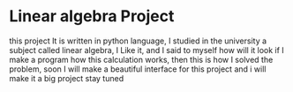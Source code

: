 # Linear algebra Project

this project It is written in python language, I studied in the university a subject called linear algebra, 
I Like it, and I said to myself how will it look if I make a program how this calculation works, 
then this is how I solved the problem, soon I will make a beautiful interface for this project and i will make it a big project stay tuned 

